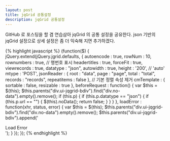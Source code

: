 ```yaml
---
layout: post
title: jqGrid 공통설정
description: jqGrid 공통설정
---
```


GitHub 로 포스팅을 할 겸 연습삼아 jqGrid 의 공통 설정을 공유한다.
json 기반의 jqGrid 설정으로 상세 설정은 좀 더 익숙해 지면 추가하겠다.

{% highlight javascript %}
(function($) {
	jQuery.extend(jQuery.jgrid.defaults, {
		autoencode : true,
		rowNum : 10,
		rownumbers : true,              // 행번호 표시
		headertitles : true,
		forceFit : true,
		viewrecords : true,
		datatype : "json",
		autowidth : true,
		height : '200',                 // 'auto'
		mtype : 'POST',
		jsonReader : {
			root : "data",
			page : "page",
			total : "total",
			records : "records",
			repeatitems : false
		},
		// 기본 정렬 속성 제거
		cmTemplate : {
			sortable : false,
			resizable : true
		},
		beforeRequest : function() {
			var $this = $(this);
			$this.parents("div.ui-jqgrid-bdiv").find("div.no-data").empty().remove();
			if (this.p) {
				if (this.p.datatype == "json") {
					if (this.p.url == "") {
						$(this).noData();
						return false;
					}
				}
			}
		},
		loadError : function(xhr, status, error) {
			var $this = $(this);
			$this.parents("div.ui-jqgrid-bdiv").find("div.no-data").empty().remove();
			$this.parents("div.ui-jqgrid-bdiv").append('<div class="no-data">Load Error</div>');
		}
	});
});
{% endhighlight %}

